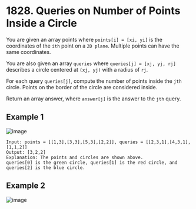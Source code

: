 # 1828. Queries on Number of Points Inside a Circle

You are given an array points where `points[i] = [xi, yi]` is the coordinates of the `ith` point on a `2D plane`. Multiple points can have the same coordinates.

You are also given an array `queries` where `queries[j] = [xj, yj, rj]` describes a circle centered at `(xj, yj)` with a radius of `rj`.

For each query `queries[j]`, compute the number of points inside the `jth` circle. Points on the border of the circle are considered inside.

Return an array answer, where `answer[j]` is the answer to the `jth` query.

## Example 1

![image](https://user-images.githubusercontent.com/53091475/154852332-74fcd2c6-597a-4b17-a1d8-34667b0a2877.png)

    Input: points = [[1,3],[3,3],[5,3],[2,2]], queries = [[2,3,1],[4,3,1],[1,1,2]]
    Output: [3,2,2]
    Explanation: The points and circles are shown above.
    queries[0] is the green circle, queries[1] is the red circle, and queries[2] is the blue circle.

## Example 2
![image](https://user-images.githubusercontent.com/53091475/154852413-c3d83f76-7235-41ba-8d56-1943a852d940.png)

